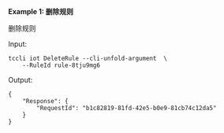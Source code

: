 **Example 1: 删除规则**

删除规则

Input: 

```
tccli iot DeleteRule --cli-unfold-argument  \
    --RuleId rule-8tju9mg6
```

Output: 
```
{
    "Response": {
        "RequestId": "b1c82819-81fd-42e5-b0e9-81cb74c12da5"
    }
}
```

